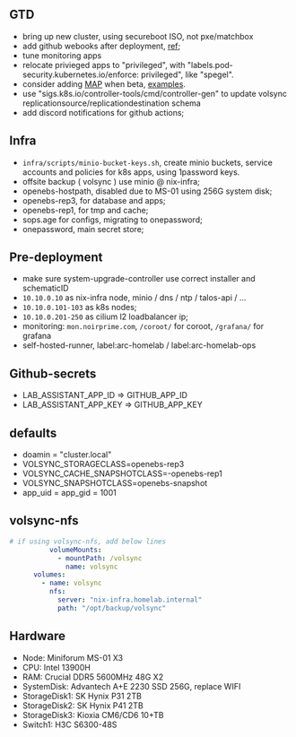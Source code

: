 ## GTD

- bring up new cluster, using secureboot ISO, not pxe/matchbox
- add github webooks after deployment, [ref](https://fluxcd.io/flux/guides/webhook-receivers/#define-a-git-repository-receiver);
- tune monitoring apps
- relocate privieged apps to "privileged", with "labels.pod-security.kubernetes.io/enforce: privileged", like "spegel".
- consider adding [MAP](https://github.com/kubernetes/enhancements/tree/master/keps/sig-api-machinery/3962-mutating-admission-policies) when beta, [examples](https://github.com/search?q=repo%3Abjw-s-labs%2Fhome-ops+MutatingAdmissionPolicy&type=commits).
- use "sigs.k8s.io/controller-tools/cmd/controller-gen" to update volsync replicationsource/replicationdestination schema
- add discord notifications for github actions;

## Infra

- `infra/scripts/minio-bucket-keys.sh`, create minio buckets, service accounts and policies for k8s apps, using 1password keys.
- offsite backup ( volsync ) use minio @ nix-infra;
- openebs-hostpath, disabled due to MS-01 using 256G system disk;
- openebs-rep3, for database and apps;
- openebs-rep1, for tmp and cache;
- sops.age for configs, migrating to onepassword;
- onepassword, main secret store;

## Pre-deployment

- make sure system-upgrade-controller use correct installer and schematicID
- `10.10.0.10` as nix-infra node, minio / dns / ntp / talos-api / ...
- `10.10.0.101-103` as k8s nodes;
- `10.10.0.201-250` as cilium l2 loadbalancer ip;
- monitoring: `mon.noirprime.com`, `/coroot/` for coroot, `/grafana/` for grafana
- self-hosted-runner, label:arc-homelab / label:arc-homelab-ops

## Github-secrets

- LAB_ASSISTANT_APP_ID => GITHUB_APP_ID
- LAB_ASSISTANT_APP_KEY => GITHUB_APP_KEY

## defaults

- doamin = "cluster.local"
- VOLSYNC_STORAGECLASS=openebs-rep3
- VOLSYNC_CACHE_SNAPSHOTCLASS=-openebs-rep1
- VOLSYNC_SNAPSHOTCLASS=openebs-snapshot
- app_uid = app_gid = 1001

## volsync-nfs

```yaml
# if using volsync-nfs, add below lines
          volumeMounts:
            - mountPath: /volsync
              name: volsync
      volumes:
        - name: volsync
          nfs:
            server: "nix-infra.homelab.internal"
            path: "/opt/backup/volsync"
```

## Hardware

- Node: Miniforum MS-01 X3
- CPU: Intel 13900H
- RAM: Crucial DDR5 5600MHz 48G X2
- SystemDisk: Advantech A+E 2230 SSD 256G, replace WIFI
- StorageDisk1: SK Hynix P31 2TB
- StorageDisk2: SK Hynix P41 2TB
- StorageDisk3: Kioxia CM6/CD6 10+TB
- Switch1: H3C S6300-48S